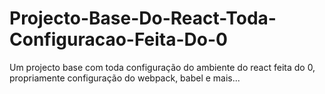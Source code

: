 # Projecto-Base-Do-React-Toda-Configuracao-Feita-Do-0
Um projecto base com toda configuração do ambiente do react feita do 0, propriamente configuração do webpack, babel e mais...
